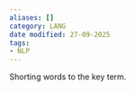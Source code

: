 ```yaml
---
aliases: []
category: LANG
date modified: 27-09-2025
tags:
- NLP
---
```

Shorting words to the key term.